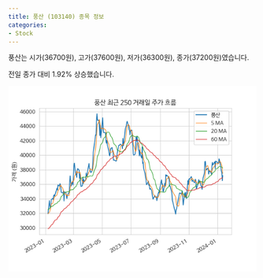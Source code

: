 ```yaml
---
title: 풍산 (103140) 종목 정보
categories:
- Stock
---
```


풍산는 시가(36700원), 고가(37600원), 저가(36300원), 종가(37200원)였습니다.

전일 종가 대비 1.92% 상승했습니다.

<!-- more -->

![103140](/assets/images/stock/103140.png)
